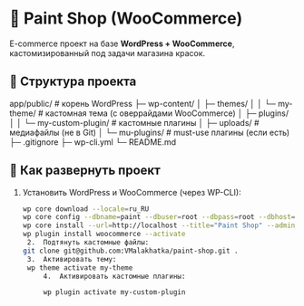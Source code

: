 # 🛒 Paint Shop (WooCommerce)

E-commerce проект на базе **WordPress + WooCommerce**, кастомизированный под задачи магазина красок.

## 📂 Структура проекта
app/public/           # корень WordPress
├─ wp-content/
│   ├─ themes/
│   │   └─ my-theme/           # кастомная тема (с оверрайдами WooCommerce)
│   ├─ plugins/
│   │   └─ my-custom-plugin/   # кастомные плагины
│   ├─ uploads/                # медиафайлы (не в Git)
│   └─ mu-plugins/             # must-use плагины (если есть)
├─ .gitignore
├─ wp-cli.yml
└─ README.md

## 🚀 Как развернуть проект

1. Установить WordPress и WooCommerce (через WP-CLI):
   ```bash
   wp core download --locale=ru_RU
   wp core config --dbname=paint --dbuser=root --dbpass=root --dbhost=localhost
   wp core install --url=http://localhost --title="Paint Shop" --admin_user=admin --admin_password=admin --admin_email=admin@example.com
   wp plugin install woocommerce --activate
	2.	Подтянуть кастомные файлы:
   git clone git@github.com:VMalakhatka/paint-shop.git .
   	3.	Активировать тему:
    wp theme activate my-theme
    	4.	Активировать кастомные плагины:

        wp plugin activate my-custom-plugin